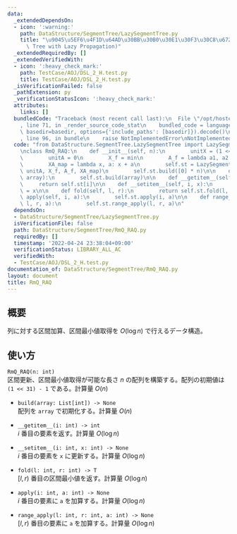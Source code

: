 ```yaml
---
data:
  _extendedDependsOn:
  - icon: ':warning:'
    path: DataStructure/SegmentTree/LazySegmentTree.py
    title: "\u9045\u5EF6\u4F1D\u64AD\u30BB\u30B0\u30E1\u30F3\u30C8\u6728 (Segment\
      \ Tree with Lazy Propagation)"
  _extendedRequiredBy: []
  _extendedVerifiedWith:
  - icon: ':heavy_check_mark:'
    path: TestCase/AOJ/DSL_2_H.test.py
    title: TestCase/AOJ/DSL_2_H.test.py
  _isVerificationFailed: false
  _pathExtension: py
  _verificationStatusIcon: ':heavy_check_mark:'
  attributes:
    links: []
  bundledCode: "Traceback (most recent call last):\n  File \"/opt/hostedtoolcache/Python/3.10.6/x64/lib/python3.10/site-packages/onlinejudge_verify/documentation/build.py\"\
    , line 71, in _render_source_code_stat\n    bundled_code = language.bundle(stat.path,\
    \ basedir=basedir, options={'include_paths': [basedir]}).decode()\n  File \"/opt/hostedtoolcache/Python/3.10.6/x64/lib/python3.10/site-packages/onlinejudge_verify/languages/python.py\"\
    , line 96, in bundle\n    raise NotImplementedError\nNotImplementedError\n"
  code: "from DataStructure.SegmentTree.LazySegmentTree import LazySegmentTree\n\n\
    \nclass RmQ_RAQ:\n    def __init__(self, n):\n        unitX = (1 << 31) - 1\n\
    \        unitA = 0\n        X_f = min\n        A_f = lambda a1, a2: a1 + a2\n\
    \        XA_map = lambda x, a: x + a\n        self.st = LazySegmentTree(n, unitX,\
    \ unitA, X_f, A_f, XA_map)\n        self.st.build([0] * n)\n\n    def build(self,\
    \ array):\n        self.st.build(array)\n\n    def __getitem__(self, i):\n   \
    \     return self.st[i]\n\n    def __setitem__(self, i, x):\n        self.st[i]\
    \ = x\n\n    def fold(self, l, r):\n        return self.st.fold(l, r)\n\n    def\
    \ apply(self, i, a):\n        self.st.apply(i, a)\n\n    def range_apply(self,\
    \ l, r, a):\n        self.st.range_apply(l, r, a)\n"
  dependsOn:
  - DataStructure/SegmentTree/LazySegmentTree.py
  isVerificationFile: false
  path: DataStructure/SegmentTree/RmQ_RAQ.py
  requiredBy: []
  timestamp: '2022-04-24 23:38:04+09:00'
  verificationStatus: LIBRARY_ALL_AC
  verifiedWith:
  - TestCase/AOJ/DSL_2_H.test.py
documentation_of: DataStructure/SegmentTree/RmQ_RAQ.py
layout: document
title: RmQ_RAQ
---
```


## 概要
列に対する区間加算、区間最小値取得を $O(\log n)$ で行えるデータ構造。

## 使い方
`RmQ_RAQ(n: int)`  
区間更新、区間最小値取得が可能な長さ $n$ の配列を構築する。配列の初期値は `(1 << 31) - 1` である。計算量 $O(n)$

- `build(array: List[int]) -> None`  
配列を `array` で初期化する。計算量 $O(n)$

- `__getitem__(i: int) -> int`  
$i$ 番目の要素を返す。計算量 $O(\log n)$

- `__setitem__(i: int, x: int) -> None`  
$i$ 番目の要素を `x` に更新する。計算量 $O(\log n)$

- `fold(l: int, r: int) -> T`  
$[l, r)$ 番目の区間最小値を返す。計算量 $O(\log n)$

- `apply(i: int, a: int) -> None`  
$i$ 番目の要素に `a` を加算する。計算量 $O(\log n)$

- `range_apply(l: int, r: int, a: int) -> None`  
$[l, r)$ 番目の要素に `a` を加算する。計算量 $O(\log n)$